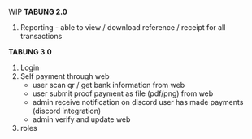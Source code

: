WIP
**TABUNG 2.0**
1. Reporting - able to view / download reference / receipt for all transactions

**TABUNG 3.0**
1. Login
2. Self payment through web
   - user scan qr / get bank information from web
   - user submit proof payment as file (pdf/png) from web
   - admin receive notification on discord user has made payments (discord integration)
   - admin verify and update web
3. roles
